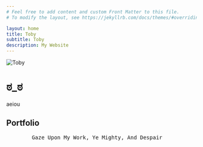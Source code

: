 ```yaml
---
# Feel free to add content and custom Front Matter to this file.
# To modify the layout, see https://jekyllrb.com/docs/themes/#overriding-theme-defaults

layout: home
title: Toby
subtitle: Toby
description: My Website
---
```


![Toby][headshot]

# ಠ_ಠ

aeiou

## Portfolio
<pre>
        Gaze Upon My Work, Ye Mighty, And Despair
</pre>

[headshot]: /assets/img/iGGi_Headshot.JPG
